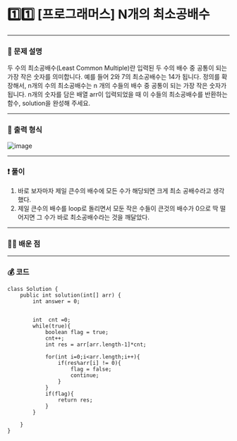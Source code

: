 # 1️⃣1️⃣ [프로그래머스] N개의 최소공배수 </span> 

---
### 📃 문제 설명
두 수의 최소공배수(Least Common Multiple)란 입력된 두 수의 배수 중 공통이 되는 가장 작은 숫자를 의미합니다. 
예를 들어 2와 7의 최소공배수는 14가 됩니다. 
정의를 확장해서, n개의 수의 최소공배수는 n 개의 수들의 배수 중 공통이 되는 가장 작은 숫자가 됩니다. 
n개의 숫자를 담은 배열 arr이 입력되었을 때 이 수들의 최소공배수를 반환하는 함수, solution을 완성해 주세요.

---
### 🔑 출력 형식
![image](https://github.com/handaldog/DailyAlgo/assets/96431408/98c221b0-f36f-4f94-8d6a-18d682fa2c30)

---
### ❗️ 풀이 
1. 바로 보자마자 제일 큰수의 배수에 모든 수가 해당되면 크게 최소 공배수라고 생각했다.
2. 제일 큰수의 배수를 loop로 돌리면서 모둔 작은 수들이 큰것의 배수가 0으로 딱 떨어지면 그 수가 바로 최소공배수라는 것을 깨달았다. 

--- 
### 👨‍💻 배운 점


---
### 💰 코드
```
class Solution {
    public int solution(int[] arr) {
        int answer = 0;
        
        
        int  cnt =0;
        while(true){
            boolean flag = true;
            cnt++;
            int res = arr[arr.length-1]*cnt;
            
            for(int i=0;i<arr.length;i++){
                if(res%arr[i] != 0){
                    flag = false;
                    continue;
                }
            }
            if(flag){
                return res;
            }
        }
       
    }
}

```
